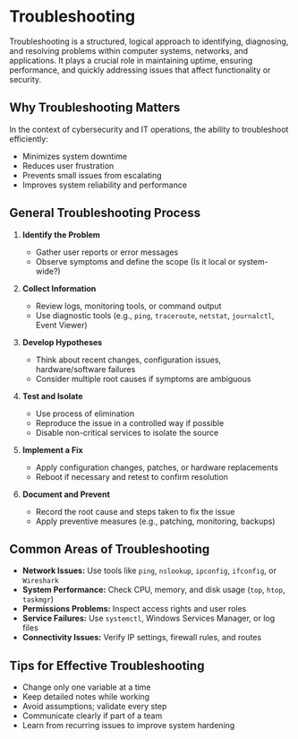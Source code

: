 # Troubleshooting

Troubleshooting is a structured, logical approach to identifying, diagnosing, and resolving problems within computer systems, networks, and applications. It plays a crucial role in maintaining uptime, ensuring performance, and quickly addressing issues that affect functionality or security.

## Why Troubleshooting Matters

In the context of cybersecurity and IT operations, the ability to troubleshoot efficiently:
- Minimizes system downtime
- Reduces user frustration
- Prevents small issues from escalating
- Improves system reliability and performance

## General Troubleshooting Process

1. **Identify the Problem**
   - Gather user reports or error messages
   - Observe symptoms and define the scope (Is it local or system-wide?)

2. **Collect Information**
   - Review logs, monitoring tools, or command output
   - Use diagnostic tools (e.g., `ping`, `traceroute`, `netstat`, `journalctl`, Event Viewer)

3. **Develop Hypotheses**
   - Think about recent changes, configuration issues, hardware/software failures
   - Consider multiple root causes if symptoms are ambiguous

4. **Test and Isolate**
   - Use process of elimination
   - Reproduce the issue in a controlled way if possible
   - Disable non-critical services to isolate the source

5. **Implement a Fix**
   - Apply configuration changes, patches, or hardware replacements
   - Reboot if necessary and retest to confirm resolution

6. **Document and Prevent**
   - Record the root cause and steps taken to fix the issue
   - Apply preventive measures (e.g., patching, monitoring, backups)

## Common Areas of Troubleshooting

- **Network Issues:** Use tools like `ping`, `nslookup`, `ipconfig`, `ifconfig`, or `Wireshark`
- **System Performance:** Check CPU, memory, and disk usage (`top`, `htop`, `taskmgr`)
- **Permissions Problems:** Inspect access rights and user roles
- **Service Failures:** Use `systemctl`, Windows Services Manager, or log files
- **Connectivity Issues:** Verify IP settings, firewall rules, and routes

## Tips for Effective Troubleshooting

- Change only one variable at a time
- Keep detailed notes while working
- Avoid assumptions; validate every step
- Communicate clearly if part of a team
- Learn from recurring issues to improve system hardening
